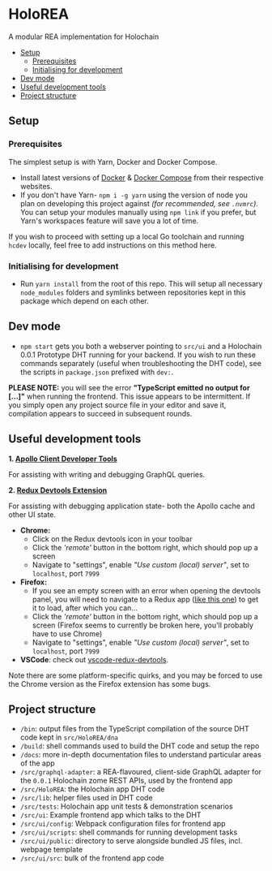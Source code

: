 # HoloREA

A modular REA implementation for Holochain

<!-- MarkdownTOC -->

- [Setup](#setup)
	- [Prerequisites](#prerequisites)
	- [Initialising for development](#initialising-for-development)
- [Dev mode](#dev-mode)
- [Useful development tools](#useful-development-tools)
- [Project structure](#project-structure)

<!-- /MarkdownTOC -->



## Setup

### Prerequisites

The simplest setup is with Yarn, Docker and Docker Compose.

- Install latest versions of [Docker](https://docs.docker.com/install/) & [Docker Compose](https://docs.docker.com/compose/install/) from their respective websites.
- If you don't have Yarn- `npm i -g yarn` using the version of node you plan on developing this project against *(for recommended, see `.nvmrc`)*. You can setup your modules manually using `npm link` if you prefer, but Yarn's workspaces feature will save you a lot of time.

If you wish to proceed with setting up a local Go toolchain and running `hcdev` locally, feel free to add instructions on this method here.

### Initialising for development

- Run `yarn install` from the root of this repo. This will setup all necessary `node_modules` folders and symlinks between repositories kept in this package which depend on each other.



## Dev mode

- `npm start` gets you both a webserver pointing to `src/ui` and a Holochain 0.0.1 Prototype DHT running for your backend. If you wish to run these commands separately (useful when troubleshooting the DHT code), see the scripts in `package.json` prefixed with `dev:`.

**PLEASE NOTE:** you will see the error **"TypeScript emitted no output for [...]"** when running the frontend. This issue appears to be intermittent. If you simply open any project source file in your editor and save it, compilation appears to succeed in subsequent rounds.


## Useful development tools


**1. [Apollo Client Developer Tools](https://github.com/apollographql/apollo-client-devtools)**

For assisting with writing and debugging GraphQL queries.


**2. [Redux Devtools Extension](https://github.com/zalmoxisus/redux-devtools-extension)**

For assisting with debugging application state- both the Apollo cache and other UI state.

- **Chrome:**
	- Click on the Redux devtools icon in your toolbar
	- Click the *'remote'* button in the bottom right, which should pop up a screen
	- Navigate to "settings", enable *"Use custom (local) server"*, set to `localhost`, port `7999`
- **Firefox:**
	- If you see an empty screen with an error when opening the devtools panel, you will need to navigate to a Redux app ([like this one](http://zalmoxisus.github.io/examples/counter/)) to get it to load, after which you can...
	- Click the *'remote'* button in the bottom right, which should pop up a screen (Firefox seems to currently be broken here, you'll probably have to use Chrome)
	- Navigate to "settings", enable *"Use custom (local) server"*, set to `localhost`, port `7999`
- **VSCode**: check out [vscode-redux-devtools](https://github.com/jkzing/vscode-redux-devtools).

Note there are some platform-specific quirks, and you may be forced to use the Chrome version as the Firefox extension has some bugs.



## Project structure

- `/bin`: output files from the TypeScript compilation of the source DHT code kept in `src/HoloREA/dna`
- `/build`: shell commands used to build the DHT code and setup the repo
- `/docs`: more in-depth documentation files to understand particular areas of the app
- `/src/graphql-adapter`: a REA-flavoured, client-side GraphQL adapter for the `0.0.1` Holochain zome REST APIs, used by the frontend app
- `/src/HoloREA`: the Holochain app DHT code
- `/src/lib`: helper files used in DHT code
- `/src/tests`: Holochain app unit tests & demonstration scenarios
- `/src/ui`: Example frontend app which talks to the DHT
- `/src/ui/config`: Webpack configuration files for frontend app
- `/src/ui/scripts`: shell commands for running development tasks
- `/src/ui/public`: directory to serve alongside bundled JS files, incl. webpage template
- `/src/ui/src`: bulk of the frontend app code
